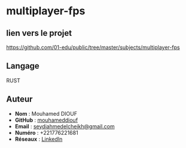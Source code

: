 # multiplayer-fps

## lien vers le projet
https://github.com/01-edu/public/tree/master/subjects/multiplayer-fps

## Langage
RUST

## Auteur
- **Nom** : Mouhamed DIOUF
- **GitHub** : [mouhameddiouf](https://github.com/seydi-ahmed)
- **Email** : seydiahmedelcheikh@gmail.com
- **Numéro** : +221776221681
- **Réseaux** : [LinkedIn](https://linkedin.com/in/mouhamed-diouf-435207174)